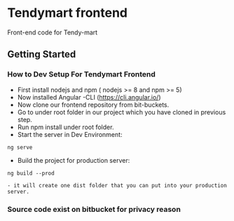 # Tendymart frontend

Front-end code for Tendy-mart

## Getting Started




### How to Dev Setup For Tendymart Frontend 

-	First install nodejs and npm ( nodejs >= 8 and npm >= 5)
-	Now installed Angular -CLI (https://cli.angular.io/)
-	Now clone our frontend repository from bit-buckets.
-	Go to under root folder in our project which you have cloned in previous step.
-	Run npm install under root folder.
-	Start the server in Dev Environment:
  ```
  ng serve
  ```
-	Build the project for production server:
  ```
  ng build --prod
  ```
	- it will create one dist folder that you can put into your production server.
	
### Source code exist on bitbucket for privacy reason

